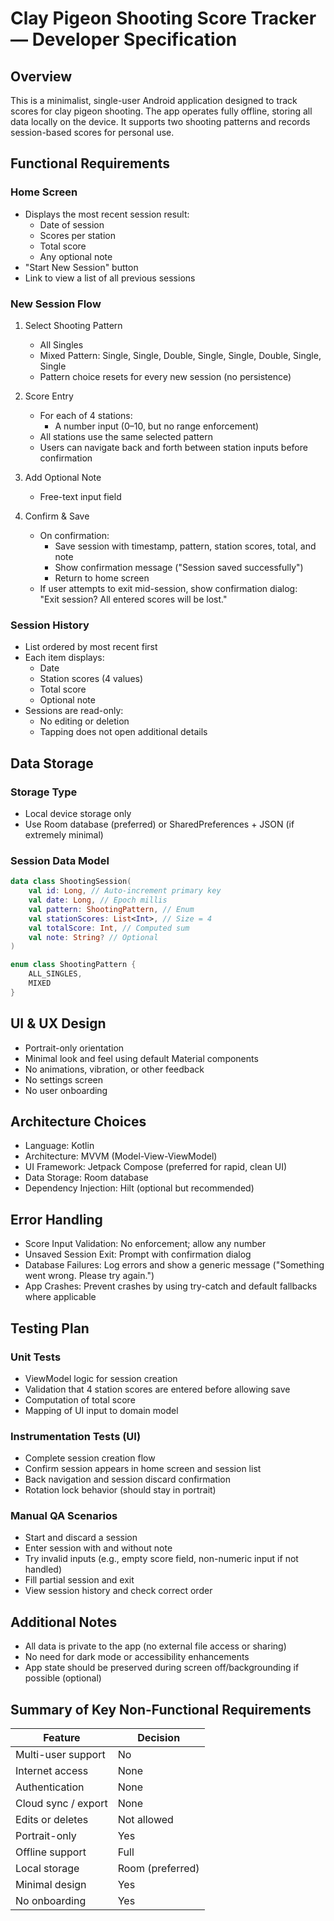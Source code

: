 # Clay Pigeon Shooting Score Tracker — Developer Specification

## Overview

This is a minimalist, single-user Android application designed to track scores for clay pigeon shooting. The app operates fully offline, storing all data locally on the device. It supports two shooting patterns and records session-based scores for personal use.

## Functional Requirements

### Home Screen
- Displays the most recent session result:
  - Date of session
  - Scores per station
  - Total score
  - Any optional note
- "Start New Session" button
- Link to view a list of all previous sessions

### New Session Flow
1. Select Shooting Pattern
   - All Singles
   - Mixed Pattern: Single, Single, Double, Single, Single, Double, Single, Single
   - Pattern choice resets for every new session (no persistence)

2. Score Entry
   - For each of 4 stations:
     - A number input (0–10, but no range enforcement)
   - All stations use the same selected pattern
   - Users can navigate back and forth between station inputs before confirmation

3. Add Optional Note
   - Free-text input field

4. Confirm & Save
   - On confirmation:
     - Save session with timestamp, pattern, station scores, total, and note
     - Show confirmation message ("Session saved successfully")
     - Return to home screen
   - If user attempts to exit mid-session, show confirmation dialog:  
     "Exit session? All entered scores will be lost."

### Session History
- List ordered by most recent first
- Each item displays:
  - Date
  - Station scores (4 values)
  - Total score
  - Optional note
- Sessions are read-only:
  - No editing or deletion
  - Tapping does not open additional details

## Data Storage

### Storage Type
- Local device storage only  
- Use Room database (preferred) or SharedPreferences + JSON (if extremely minimal)

### Session Data Model
```kotlin
data class ShootingSession(
    val id: Long, // Auto-increment primary key
    val date: Long, // Epoch millis
    val pattern: ShootingPattern, // Enum
    val stationScores: List<Int>, // Size = 4
    val totalScore: Int, // Computed sum
    val note: String? // Optional
)
```

```kotlin
enum class ShootingPattern {
    ALL_SINGLES,
    MIXED
}
```

## UI & UX Design

- Portrait-only orientation
- Minimal look and feel using default Material components
- No animations, vibration, or other feedback
- No settings screen
- No user onboarding

## Architecture Choices

- Language: Kotlin
- Architecture: MVVM (Model-View-ViewModel)
- UI Framework: Jetpack Compose (preferred for rapid, clean UI)
- Data Storage: Room database
- Dependency Injection: Hilt (optional but recommended)

## Error Handling

- Score Input Validation: No enforcement; allow any number
- Unsaved Session Exit: Prompt with confirmation dialog
- Database Failures: Log errors and show a generic message ("Something went wrong. Please try again.")
- App Crashes: Prevent crashes by using try-catch and default fallbacks where applicable

## Testing Plan

### Unit Tests
- ViewModel logic for session creation
- Validation that 4 station scores are entered before allowing save
- Computation of total score
- Mapping of UI input to domain model

### Instrumentation Tests (UI)
- Complete session creation flow
- Confirm session appears in home screen and session list
- Back navigation and session discard confirmation
- Rotation lock behavior (should stay in portrait)

### Manual QA Scenarios
- Start and discard a session
- Enter session with and without note
- Try invalid inputs (e.g., empty score field, non-numeric input if not handled)
- Fill partial session and exit
- View session history and check correct order

## Additional Notes

- All data is private to the app (no external file access or sharing)
- No need for dark mode or accessibility enhancements
- App state should be preserved during screen off/backgrounding if possible (optional)

## Summary of Key Non-Functional Requirements

| Feature               | Decision     |
|-----------------------|--------------|
| Multi-user support    | No           |
| Internet access       | None         |
| Authentication        | None         |
| Cloud sync / export   | None         |
| Edits or deletes      | Not allowed  |
| Portrait-only         | Yes          |
| Offline support       | Full         |
| Local storage         | Room (preferred) |
| Minimal design        | Yes          |
| No onboarding         | Yes          |
